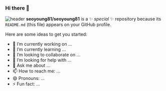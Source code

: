 ### Hi there 👋
![header](https://capsule-render.vercel.app/api?type=wave&color=auto&height=300&section=header&text=seoyoung%2081&fontSize=90)
**seoyoung81/seoyoung81** is a ✨ _special_ ✨ repository because its `README.md` (this file) appears on your GitHub profile.

Here are some ideas to get you started:

- 🔭 I’m currently working on ...
- 🌱 I’m currently learning ...
- 👯 I’m looking to collaborate on ...
- 🤔 I’m looking for help with ...
- 💬 Ask me about ...
- 📫 How to reach me: ...
- 😄 Pronouns: ...
- ⚡ Fun fact: ...
